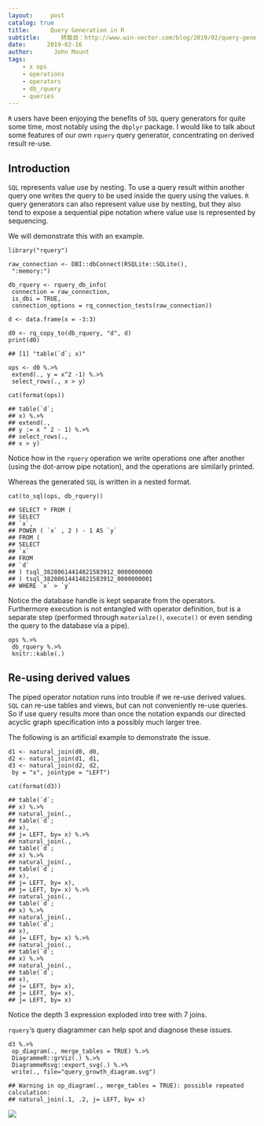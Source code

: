 ```yaml
---
layout:     post
catalog: true
title:      Query Generation in R
subtitle:      转载自：http://www.win-vector.com/blog/2019/02/query-generation-in-r/
date:      2019-02-16
author:      John Mount
tags:
    - x ops
    - operations
    - operators
    - db_rquery
    - queries
---
```


`R` users have been enjoying the benefits of `SQL` query generators for quite some time, most notably using the `dbplyr` package. I would like to talk about some features of our own `rquery` query generator, concentrating on derived result re-use.



## Introduction

`SQL` represents value use by nesting. To use a query result within another query one writes the query to be used inside the query using the values. `R` query generators can also represent value use by nesting, but they also tend to expose a sequential pipe notation where value use is represented by sequencing.

We will demonstrate this with an example.

```
library("rquery")

raw_connection <- DBI::dbConnect(RSQLite::SQLite(), 
 ":memory:")

db_rquery <- rquery_db_info(
 connection = raw_connection,
 is_dbi = TRUE,
 connection_options = rq_connection_tests(raw_connection))

d <- data.frame(x = -3:3)

d0 <- rq_copy_to(db_rquery, "d", d)
print(d0)
```

```
## [1] "table(`d`; x)"
```

```
ops <- d0 %.>%
 extend(., y = x^2 -1) %.>%
 select_rows(., x > y)

cat(format(ops))
```

```
## table(`d`; 
## x) %.>%
## extend(.,
## y := x ^ 2 - 1) %.>%
## select_rows(.,
## x > y)
```

Notice how in the `rquery` operation we write operations one after another (using the dot-arrow pipe notation), and the operations are similarly printed.

Whereas the generated `SQL` is written in a nested format.

```
cat(to_sql(ops, db_rquery))
```

```
## SELECT * FROM (
## SELECT
## `x`,
## POWER ( `x` , 2 ) - 1 AS `y`
## FROM (
## SELECT
## `x`
## FROM
## `d`
## ) tsql_38280614414821583912_0000000000
## ) tsql_38280614414821583912_0000000001
## WHERE `x` > `y`
```

Notice the database handle is kept separate from the operators. Furthermore execution is not entangled with operator definition, but is a separate step (performed through `materialze()`, `execute()` or even sending the query to the database via a pipe).

```
ops %.>%
 db_rquery %.>%
 knitr::kable(.)
```

## Re-using derived values

The piped operator notation runs into trouble if we re-use derived values. `SQL` can re-use tables and views, but can not conveniently re-use queries. So if use query results more than once the notation expands our directed acyclic graph specification into a possibly much larger tree.

The following is an artificial example to demonstrate the issue.

```
d1 <- natural_join(d0, d0, 
d2 <- natural_join(d1, d1, 
d3 <- natural_join(d2, d2, 
 by = "x", jointype = "LEFT")

cat(format(d3))
```

```
## table(`d`; 
## x) %.>%
## natural_join(.,
## table(`d`; 
## x),
## j= LEFT, by= x) %.>%
## natural_join(.,
## table(`d`; 
## x) %.>%
## natural_join(.,
## table(`d`; 
## x),
## j= LEFT, by= x),
## j= LEFT, by= x) %.>%
## natural_join(.,
## table(`d`; 
## x) %.>%
## natural_join(.,
## table(`d`; 
## x),
## j= LEFT, by= x) %.>%
## natural_join(.,
## table(`d`; 
## x) %.>%
## natural_join(.,
## table(`d`; 
## x),
## j= LEFT, by= x),
## j= LEFT, by= x),
## j= LEFT, by= x)
```

Notice the depth 3 expression exploded into tree with 7 joins.

`rquery`‘s query diagrammer can help spot and diagnose these issues.

```
d3 %.>%
 op_diagram(., merge_tables = TRUE) %.>% 
 DiagrammeR::grViz(.) %.>%
 DiagrammeRsvg::export_svg(.) %.>%
 write(., file="query_growth_diagram.svg")
```

```
## Warning in op_diagram(., merge_tables = TRUE): possible repeated calculation:
## natural_join(.1, .2, j= LEFT, by= x)
```
![](https://github.com/WinVector/rquery/raw/master/extras/query_growth/query_growth_diagram.svg?sanitize=true)

